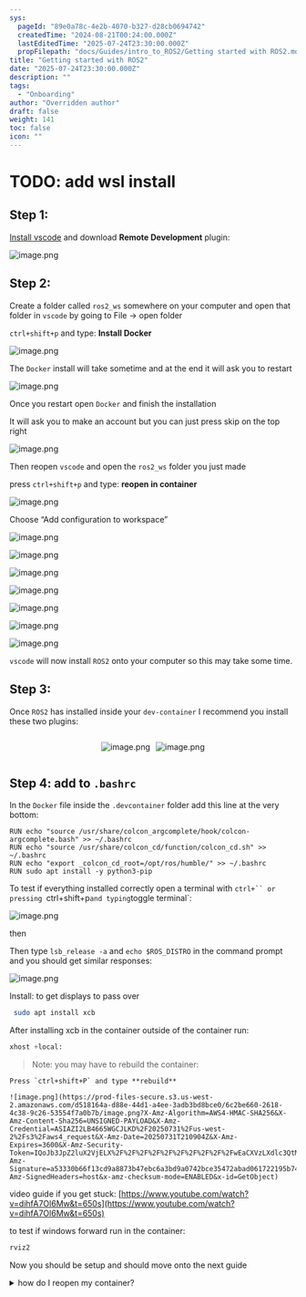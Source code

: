 ```yaml
---
sys:
  pageId: "89e0a78c-4e2b-4070-b327-d28cb0694742"
  createdTime: "2024-08-21T00:24:00.000Z"
  lastEditedTime: "2025-07-24T23:30:00.000Z"
  propFilepath: "docs/Guides/intro_to_ROS2/Getting started with ROS2.md"
title: "Getting started with ROS2"
date: "2025-07-24T23:30:00.000Z"
description: ""
tags:
  - "Onboarding"
author: "Overridden author"
draft: false
weight: 141
toc: false
icon: ""
---
```


# TODO: add wsl install

## Step 1:

[Install vscode](https://code.visualstudio.com/download) and download **Remote Development** plugin:

![image.png](https://prod-files-secure.s3.us-west-2.amazonaws.com/d518164a-d88e-44d1-a4ee-3adb3bd8bce0/efb52993-1881-4a40-b95e-6f020334f022/image.png?X-Amz-Algorithm=AWS4-HMAC-SHA256&X-Amz-Content-Sha256=UNSIGNED-PAYLOAD&X-Amz-Credential=ASIAZI2LB466SVG4IY2M%2F20250731%2Fus-west-2%2Fs3%2Faws4_request&X-Amz-Date=20250731T210901Z&X-Amz-Expires=3600&X-Amz-Security-Token=IQoJb3JpZ2luX2VjELX%2F%2F%2F%2F%2F%2F%2F%2F%2F%2FwEaCXVzLXdlc3QtMiJGMEQCIEUFn%2BBVHxYs4Tv6Q%2FY4MVxbEeWbDCPH3lzFx0%2Fj5tWQAiAEbs3qRaDy%2FuAinA6Kt%2BxUlyTaUgYpizX3DeK6ZGLl7CqIBAje%2F%2F%2F%2F%2F%2F%2F%2F%2F%2F8BEAAaDDYzNzQyMzE4MzgwNSIMCeVBKUxRJJFSzH16KtwD4kmoqC1Bk%2F2zRhGeD85i9i4Op6aOTyhzvSapK0hV3aEGoIsmoURN2czLZfr3Qb3o9pG7U%2BlO6W83K4RcQYMh0yUq3JxcijhZmH6I72hpp%2FOxdRmh3TdKyhCHcJXu5brdg5O53sBy9MyN6n0Tp%2Bhx%2FpE0Ql8XveCllajdhHxfg3oxZdFkIs2dlkwuf3aQuqH3dJwdPlt7t7Z2GqJ0%2FPmxsnoSszU3o9qomqnDqjD6xCQLkwGNNh%2B24H8rGZLGKO6aSDsbnY15mAsUIrqnncDQiaJS3eR1yxj82Dx40QewBqd8m5oac7P%2FoC78QhpCegMCZrUaoemquQbyAWGzs78f%2F2hj0IwVnm0JWd%2FOvR0Fe%2FC0qXdGRQia8uIS1uNmf8wbEyXUf1EfuzPyzvLz6MD8%2FMIIMt4xoirqEo%2F9YyClRCYOloOpWbrvB5MRNPyMnS10Zi1x8uXrS0hghN9haYhRSNxaI0aKWpCSSeOz0nIvqZiqI7RNS9YjA26m0Fm1RTClx9zV%2BHr8JEwHaW4ETr69LS9aWxaPJtaGj11esNNnkdmlnjv2niHFzu6vqfsyEsjN80l4rRz7PuKZMikfQLbN8Ljq%2FQdAj9A2d57%2FzBhSzBbA691%2Bj%2FXp%2FEMAHoIwoaavxAY6pgEN%2BbHLyCQroLoBtM7BCiaakcTYX%2BlEqIP9%2BmTN4mcYLjNEuUXkLKZ8tzJpGC2QVfi3v6Anilz1L8rfDVeTUHJ2veiODsB0T%2FrO3Vh4ZsbyMeq3%2B0T58cmqL7SnlqnQhIdzxlV5Bj9%2FMVSIAyy7jRec5rUYKT650W5MVeqfvQMHkCgYQ38Blbja9wTJ%2FfXobz%2FwmBLiyor34oUHJwUovZBtQ%2FzH6hZA&X-Amz-Signature=699302371305d20bfee63b3c37c36d3b90149ff4ffc6f51fb29e626d5b4a9c0b&X-Amz-SignedHeaders=host&x-amz-checksum-mode=ENABLED&x-id=GetObject)

## Step 2:

Create a folder called `ros2_ws` somewhere on your computer and open that folder in `vscode` by going to File → open folder 

`ctrl+shift+p` and type: **Install Docker**

![image.png](https://prod-files-secure.s3.us-west-2.amazonaws.com/d518164a-d88e-44d1-a4ee-3adb3bd8bce0/2269dc0e-1cd5-47ff-bceb-c04ad9b2eab0/image.png?X-Amz-Algorithm=AWS4-HMAC-SHA256&X-Amz-Content-Sha256=UNSIGNED-PAYLOAD&X-Amz-Credential=ASIAZI2LB466SVG4IY2M%2F20250731%2Fus-west-2%2Fs3%2Faws4_request&X-Amz-Date=20250731T210901Z&X-Amz-Expires=3600&X-Amz-Security-Token=IQoJb3JpZ2luX2VjELX%2F%2F%2F%2F%2F%2F%2F%2F%2F%2FwEaCXVzLXdlc3QtMiJGMEQCIEUFn%2BBVHxYs4Tv6Q%2FY4MVxbEeWbDCPH3lzFx0%2Fj5tWQAiAEbs3qRaDy%2FuAinA6Kt%2BxUlyTaUgYpizX3DeK6ZGLl7CqIBAje%2F%2F%2F%2F%2F%2F%2F%2F%2F%2F8BEAAaDDYzNzQyMzE4MzgwNSIMCeVBKUxRJJFSzH16KtwD4kmoqC1Bk%2F2zRhGeD85i9i4Op6aOTyhzvSapK0hV3aEGoIsmoURN2czLZfr3Qb3o9pG7U%2BlO6W83K4RcQYMh0yUq3JxcijhZmH6I72hpp%2FOxdRmh3TdKyhCHcJXu5brdg5O53sBy9MyN6n0Tp%2Bhx%2FpE0Ql8XveCllajdhHxfg3oxZdFkIs2dlkwuf3aQuqH3dJwdPlt7t7Z2GqJ0%2FPmxsnoSszU3o9qomqnDqjD6xCQLkwGNNh%2B24H8rGZLGKO6aSDsbnY15mAsUIrqnncDQiaJS3eR1yxj82Dx40QewBqd8m5oac7P%2FoC78QhpCegMCZrUaoemquQbyAWGzs78f%2F2hj0IwVnm0JWd%2FOvR0Fe%2FC0qXdGRQia8uIS1uNmf8wbEyXUf1EfuzPyzvLz6MD8%2FMIIMt4xoirqEo%2F9YyClRCYOloOpWbrvB5MRNPyMnS10Zi1x8uXrS0hghN9haYhRSNxaI0aKWpCSSeOz0nIvqZiqI7RNS9YjA26m0Fm1RTClx9zV%2BHr8JEwHaW4ETr69LS9aWxaPJtaGj11esNNnkdmlnjv2niHFzu6vqfsyEsjN80l4rRz7PuKZMikfQLbN8Ljq%2FQdAj9A2d57%2FzBhSzBbA691%2Bj%2FXp%2FEMAHoIwoaavxAY6pgEN%2BbHLyCQroLoBtM7BCiaakcTYX%2BlEqIP9%2BmTN4mcYLjNEuUXkLKZ8tzJpGC2QVfi3v6Anilz1L8rfDVeTUHJ2veiODsB0T%2FrO3Vh4ZsbyMeq3%2B0T58cmqL7SnlqnQhIdzxlV5Bj9%2FMVSIAyy7jRec5rUYKT650W5MVeqfvQMHkCgYQ38Blbja9wTJ%2FfXobz%2FwmBLiyor34oUHJwUovZBtQ%2FzH6hZA&X-Amz-Signature=5856be7d7fe7665eef357d23cef71c242e93dcf6f92689f734555787eb5d3727&X-Amz-SignedHeaders=host&x-amz-checksum-mode=ENABLED&x-id=GetObject)

The `Docker` install will take sometime and at the end it will ask you to restart

![image.png](https://prod-files-secure.s3.us-west-2.amazonaws.com/d518164a-d88e-44d1-a4ee-3adb3bd8bce0/ed233f78-be33-4b1f-b89c-9c346c0e961e/image.png?X-Amz-Algorithm=AWS4-HMAC-SHA256&X-Amz-Content-Sha256=UNSIGNED-PAYLOAD&X-Amz-Credential=ASIAZI2LB466SVG4IY2M%2F20250731%2Fus-west-2%2Fs3%2Faws4_request&X-Amz-Date=20250731T210901Z&X-Amz-Expires=3600&X-Amz-Security-Token=IQoJb3JpZ2luX2VjELX%2F%2F%2F%2F%2F%2F%2F%2F%2F%2FwEaCXVzLXdlc3QtMiJGMEQCIEUFn%2BBVHxYs4Tv6Q%2FY4MVxbEeWbDCPH3lzFx0%2Fj5tWQAiAEbs3qRaDy%2FuAinA6Kt%2BxUlyTaUgYpizX3DeK6ZGLl7CqIBAje%2F%2F%2F%2F%2F%2F%2F%2F%2F%2F8BEAAaDDYzNzQyMzE4MzgwNSIMCeVBKUxRJJFSzH16KtwD4kmoqC1Bk%2F2zRhGeD85i9i4Op6aOTyhzvSapK0hV3aEGoIsmoURN2czLZfr3Qb3o9pG7U%2BlO6W83K4RcQYMh0yUq3JxcijhZmH6I72hpp%2FOxdRmh3TdKyhCHcJXu5brdg5O53sBy9MyN6n0Tp%2Bhx%2FpE0Ql8XveCllajdhHxfg3oxZdFkIs2dlkwuf3aQuqH3dJwdPlt7t7Z2GqJ0%2FPmxsnoSszU3o9qomqnDqjD6xCQLkwGNNh%2B24H8rGZLGKO6aSDsbnY15mAsUIrqnncDQiaJS3eR1yxj82Dx40QewBqd8m5oac7P%2FoC78QhpCegMCZrUaoemquQbyAWGzs78f%2F2hj0IwVnm0JWd%2FOvR0Fe%2FC0qXdGRQia8uIS1uNmf8wbEyXUf1EfuzPyzvLz6MD8%2FMIIMt4xoirqEo%2F9YyClRCYOloOpWbrvB5MRNPyMnS10Zi1x8uXrS0hghN9haYhRSNxaI0aKWpCSSeOz0nIvqZiqI7RNS9YjA26m0Fm1RTClx9zV%2BHr8JEwHaW4ETr69LS9aWxaPJtaGj11esNNnkdmlnjv2niHFzu6vqfsyEsjN80l4rRz7PuKZMikfQLbN8Ljq%2FQdAj9A2d57%2FzBhSzBbA691%2Bj%2FXp%2FEMAHoIwoaavxAY6pgEN%2BbHLyCQroLoBtM7BCiaakcTYX%2BlEqIP9%2BmTN4mcYLjNEuUXkLKZ8tzJpGC2QVfi3v6Anilz1L8rfDVeTUHJ2veiODsB0T%2FrO3Vh4ZsbyMeq3%2B0T58cmqL7SnlqnQhIdzxlV5Bj9%2FMVSIAyy7jRec5rUYKT650W5MVeqfvQMHkCgYQ38Blbja9wTJ%2FfXobz%2FwmBLiyor34oUHJwUovZBtQ%2FzH6hZA&X-Amz-Signature=87f2cd8ee5606369eb8fd2c7fc0e9e082f90c5f7bc2fb255af530689f1b94934&X-Amz-SignedHeaders=host&x-amz-checksum-mode=ENABLED&x-id=GetObject)

Once you restart open `Docker` and finish the installation

It will ask you to make an account but you can just press skip on the top right

![image.png](https://prod-files-secure.s3.us-west-2.amazonaws.com/d518164a-d88e-44d1-a4ee-3adb3bd8bce0/21010ad9-1659-4fd9-9f59-9932a09b2a3d/image.png?X-Amz-Algorithm=AWS4-HMAC-SHA256&X-Amz-Content-Sha256=UNSIGNED-PAYLOAD&X-Amz-Credential=ASIAZI2LB466SVG4IY2M%2F20250731%2Fus-west-2%2Fs3%2Faws4_request&X-Amz-Date=20250731T210901Z&X-Amz-Expires=3600&X-Amz-Security-Token=IQoJb3JpZ2luX2VjELX%2F%2F%2F%2F%2F%2F%2F%2F%2F%2FwEaCXVzLXdlc3QtMiJGMEQCIEUFn%2BBVHxYs4Tv6Q%2FY4MVxbEeWbDCPH3lzFx0%2Fj5tWQAiAEbs3qRaDy%2FuAinA6Kt%2BxUlyTaUgYpizX3DeK6ZGLl7CqIBAje%2F%2F%2F%2F%2F%2F%2F%2F%2F%2F8BEAAaDDYzNzQyMzE4MzgwNSIMCeVBKUxRJJFSzH16KtwD4kmoqC1Bk%2F2zRhGeD85i9i4Op6aOTyhzvSapK0hV3aEGoIsmoURN2czLZfr3Qb3o9pG7U%2BlO6W83K4RcQYMh0yUq3JxcijhZmH6I72hpp%2FOxdRmh3TdKyhCHcJXu5brdg5O53sBy9MyN6n0Tp%2Bhx%2FpE0Ql8XveCllajdhHxfg3oxZdFkIs2dlkwuf3aQuqH3dJwdPlt7t7Z2GqJ0%2FPmxsnoSszU3o9qomqnDqjD6xCQLkwGNNh%2B24H8rGZLGKO6aSDsbnY15mAsUIrqnncDQiaJS3eR1yxj82Dx40QewBqd8m5oac7P%2FoC78QhpCegMCZrUaoemquQbyAWGzs78f%2F2hj0IwVnm0JWd%2FOvR0Fe%2FC0qXdGRQia8uIS1uNmf8wbEyXUf1EfuzPyzvLz6MD8%2FMIIMt4xoirqEo%2F9YyClRCYOloOpWbrvB5MRNPyMnS10Zi1x8uXrS0hghN9haYhRSNxaI0aKWpCSSeOz0nIvqZiqI7RNS9YjA26m0Fm1RTClx9zV%2BHr8JEwHaW4ETr69LS9aWxaPJtaGj11esNNnkdmlnjv2niHFzu6vqfsyEsjN80l4rRz7PuKZMikfQLbN8Ljq%2FQdAj9A2d57%2FzBhSzBbA691%2Bj%2FXp%2FEMAHoIwoaavxAY6pgEN%2BbHLyCQroLoBtM7BCiaakcTYX%2BlEqIP9%2BmTN4mcYLjNEuUXkLKZ8tzJpGC2QVfi3v6Anilz1L8rfDVeTUHJ2veiODsB0T%2FrO3Vh4ZsbyMeq3%2B0T58cmqL7SnlqnQhIdzxlV5Bj9%2FMVSIAyy7jRec5rUYKT650W5MVeqfvQMHkCgYQ38Blbja9wTJ%2FfXobz%2FwmBLiyor34oUHJwUovZBtQ%2FzH6hZA&X-Amz-Signature=7ccb281ba195c7b5ea538f2132b3d5504a663fb8b926fc0bb242f0852932ed7e&X-Amz-SignedHeaders=host&x-amz-checksum-mode=ENABLED&x-id=GetObject)

Then reopen `vscode` and open the `ros2_ws` folder you just made

press `ctrl+shift+p` and type: **reopen in container**

![image.png](https://prod-files-secure.s3.us-west-2.amazonaws.com/d518164a-d88e-44d1-a4ee-3adb3bd8bce0/4e93b8c2-41ad-488c-8095-c74205196118/image.png?X-Amz-Algorithm=AWS4-HMAC-SHA256&X-Amz-Content-Sha256=UNSIGNED-PAYLOAD&X-Amz-Credential=ASIAZI2LB466SVG4IY2M%2F20250731%2Fus-west-2%2Fs3%2Faws4_request&X-Amz-Date=20250731T210901Z&X-Amz-Expires=3600&X-Amz-Security-Token=IQoJb3JpZ2luX2VjELX%2F%2F%2F%2F%2F%2F%2F%2F%2F%2FwEaCXVzLXdlc3QtMiJGMEQCIEUFn%2BBVHxYs4Tv6Q%2FY4MVxbEeWbDCPH3lzFx0%2Fj5tWQAiAEbs3qRaDy%2FuAinA6Kt%2BxUlyTaUgYpizX3DeK6ZGLl7CqIBAje%2F%2F%2F%2F%2F%2F%2F%2F%2F%2F8BEAAaDDYzNzQyMzE4MzgwNSIMCeVBKUxRJJFSzH16KtwD4kmoqC1Bk%2F2zRhGeD85i9i4Op6aOTyhzvSapK0hV3aEGoIsmoURN2czLZfr3Qb3o9pG7U%2BlO6W83K4RcQYMh0yUq3JxcijhZmH6I72hpp%2FOxdRmh3TdKyhCHcJXu5brdg5O53sBy9MyN6n0Tp%2Bhx%2FpE0Ql8XveCllajdhHxfg3oxZdFkIs2dlkwuf3aQuqH3dJwdPlt7t7Z2GqJ0%2FPmxsnoSszU3o9qomqnDqjD6xCQLkwGNNh%2B24H8rGZLGKO6aSDsbnY15mAsUIrqnncDQiaJS3eR1yxj82Dx40QewBqd8m5oac7P%2FoC78QhpCegMCZrUaoemquQbyAWGzs78f%2F2hj0IwVnm0JWd%2FOvR0Fe%2FC0qXdGRQia8uIS1uNmf8wbEyXUf1EfuzPyzvLz6MD8%2FMIIMt4xoirqEo%2F9YyClRCYOloOpWbrvB5MRNPyMnS10Zi1x8uXrS0hghN9haYhRSNxaI0aKWpCSSeOz0nIvqZiqI7RNS9YjA26m0Fm1RTClx9zV%2BHr8JEwHaW4ETr69LS9aWxaPJtaGj11esNNnkdmlnjv2niHFzu6vqfsyEsjN80l4rRz7PuKZMikfQLbN8Ljq%2FQdAj9A2d57%2FzBhSzBbA691%2Bj%2FXp%2FEMAHoIwoaavxAY6pgEN%2BbHLyCQroLoBtM7BCiaakcTYX%2BlEqIP9%2BmTN4mcYLjNEuUXkLKZ8tzJpGC2QVfi3v6Anilz1L8rfDVeTUHJ2veiODsB0T%2FrO3Vh4ZsbyMeq3%2B0T58cmqL7SnlqnQhIdzxlV5Bj9%2FMVSIAyy7jRec5rUYKT650W5MVeqfvQMHkCgYQ38Blbja9wTJ%2FfXobz%2FwmBLiyor34oUHJwUovZBtQ%2FzH6hZA&X-Amz-Signature=456b2d1e6a87505be247f3799ddb89df6fe0cab2028b13c07feb9924a55bc9fb&X-Amz-SignedHeaders=host&x-amz-checksum-mode=ENABLED&x-id=GetObject)

Choose “Add configuration to workspace”

![image.png](https://prod-files-secure.s3.us-west-2.amazonaws.com/d518164a-d88e-44d1-a4ee-3adb3bd8bce0/9560b282-5060-4989-ba37-97e7b2c22476/image.png?X-Amz-Algorithm=AWS4-HMAC-SHA256&X-Amz-Content-Sha256=UNSIGNED-PAYLOAD&X-Amz-Credential=ASIAZI2LB466SVG4IY2M%2F20250731%2Fus-west-2%2Fs3%2Faws4_request&X-Amz-Date=20250731T210901Z&X-Amz-Expires=3600&X-Amz-Security-Token=IQoJb3JpZ2luX2VjELX%2F%2F%2F%2F%2F%2F%2F%2F%2F%2FwEaCXVzLXdlc3QtMiJGMEQCIEUFn%2BBVHxYs4Tv6Q%2FY4MVxbEeWbDCPH3lzFx0%2Fj5tWQAiAEbs3qRaDy%2FuAinA6Kt%2BxUlyTaUgYpizX3DeK6ZGLl7CqIBAje%2F%2F%2F%2F%2F%2F%2F%2F%2F%2F8BEAAaDDYzNzQyMzE4MzgwNSIMCeVBKUxRJJFSzH16KtwD4kmoqC1Bk%2F2zRhGeD85i9i4Op6aOTyhzvSapK0hV3aEGoIsmoURN2czLZfr3Qb3o9pG7U%2BlO6W83K4RcQYMh0yUq3JxcijhZmH6I72hpp%2FOxdRmh3TdKyhCHcJXu5brdg5O53sBy9MyN6n0Tp%2Bhx%2FpE0Ql8XveCllajdhHxfg3oxZdFkIs2dlkwuf3aQuqH3dJwdPlt7t7Z2GqJ0%2FPmxsnoSszU3o9qomqnDqjD6xCQLkwGNNh%2B24H8rGZLGKO6aSDsbnY15mAsUIrqnncDQiaJS3eR1yxj82Dx40QewBqd8m5oac7P%2FoC78QhpCegMCZrUaoemquQbyAWGzs78f%2F2hj0IwVnm0JWd%2FOvR0Fe%2FC0qXdGRQia8uIS1uNmf8wbEyXUf1EfuzPyzvLz6MD8%2FMIIMt4xoirqEo%2F9YyClRCYOloOpWbrvB5MRNPyMnS10Zi1x8uXrS0hghN9haYhRSNxaI0aKWpCSSeOz0nIvqZiqI7RNS9YjA26m0Fm1RTClx9zV%2BHr8JEwHaW4ETr69LS9aWxaPJtaGj11esNNnkdmlnjv2niHFzu6vqfsyEsjN80l4rRz7PuKZMikfQLbN8Ljq%2FQdAj9A2d57%2FzBhSzBbA691%2Bj%2FXp%2FEMAHoIwoaavxAY6pgEN%2BbHLyCQroLoBtM7BCiaakcTYX%2BlEqIP9%2BmTN4mcYLjNEuUXkLKZ8tzJpGC2QVfi3v6Anilz1L8rfDVeTUHJ2veiODsB0T%2FrO3Vh4ZsbyMeq3%2B0T58cmqL7SnlqnQhIdzxlV5Bj9%2FMVSIAyy7jRec5rUYKT650W5MVeqfvQMHkCgYQ38Blbja9wTJ%2FfXobz%2FwmBLiyor34oUHJwUovZBtQ%2FzH6hZA&X-Amz-Signature=e4112edfb92adbbe04b983943cff7f237d25aacbb85c94ff447519e4d8160234&X-Amz-SignedHeaders=host&x-amz-checksum-mode=ENABLED&x-id=GetObject)

![image.png](https://prod-files-secure.s3.us-west-2.amazonaws.com/d518164a-d88e-44d1-a4ee-3adb3bd8bce0/2ee63f81-886b-48e8-a553-dc6e5eac99e4/image.png?X-Amz-Algorithm=AWS4-HMAC-SHA256&X-Amz-Content-Sha256=UNSIGNED-PAYLOAD&X-Amz-Credential=ASIAZI2LB466SVG4IY2M%2F20250731%2Fus-west-2%2Fs3%2Faws4_request&X-Amz-Date=20250731T210901Z&X-Amz-Expires=3600&X-Amz-Security-Token=IQoJb3JpZ2luX2VjELX%2F%2F%2F%2F%2F%2F%2F%2F%2F%2FwEaCXVzLXdlc3QtMiJGMEQCIEUFn%2BBVHxYs4Tv6Q%2FY4MVxbEeWbDCPH3lzFx0%2Fj5tWQAiAEbs3qRaDy%2FuAinA6Kt%2BxUlyTaUgYpizX3DeK6ZGLl7CqIBAje%2F%2F%2F%2F%2F%2F%2F%2F%2F%2F8BEAAaDDYzNzQyMzE4MzgwNSIMCeVBKUxRJJFSzH16KtwD4kmoqC1Bk%2F2zRhGeD85i9i4Op6aOTyhzvSapK0hV3aEGoIsmoURN2czLZfr3Qb3o9pG7U%2BlO6W83K4RcQYMh0yUq3JxcijhZmH6I72hpp%2FOxdRmh3TdKyhCHcJXu5brdg5O53sBy9MyN6n0Tp%2Bhx%2FpE0Ql8XveCllajdhHxfg3oxZdFkIs2dlkwuf3aQuqH3dJwdPlt7t7Z2GqJ0%2FPmxsnoSszU3o9qomqnDqjD6xCQLkwGNNh%2B24H8rGZLGKO6aSDsbnY15mAsUIrqnncDQiaJS3eR1yxj82Dx40QewBqd8m5oac7P%2FoC78QhpCegMCZrUaoemquQbyAWGzs78f%2F2hj0IwVnm0JWd%2FOvR0Fe%2FC0qXdGRQia8uIS1uNmf8wbEyXUf1EfuzPyzvLz6MD8%2FMIIMt4xoirqEo%2F9YyClRCYOloOpWbrvB5MRNPyMnS10Zi1x8uXrS0hghN9haYhRSNxaI0aKWpCSSeOz0nIvqZiqI7RNS9YjA26m0Fm1RTClx9zV%2BHr8JEwHaW4ETr69LS9aWxaPJtaGj11esNNnkdmlnjv2niHFzu6vqfsyEsjN80l4rRz7PuKZMikfQLbN8Ljq%2FQdAj9A2d57%2FzBhSzBbA691%2Bj%2FXp%2FEMAHoIwoaavxAY6pgEN%2BbHLyCQroLoBtM7BCiaakcTYX%2BlEqIP9%2BmTN4mcYLjNEuUXkLKZ8tzJpGC2QVfi3v6Anilz1L8rfDVeTUHJ2veiODsB0T%2FrO3Vh4ZsbyMeq3%2B0T58cmqL7SnlqnQhIdzxlV5Bj9%2FMVSIAyy7jRec5rUYKT650W5MVeqfvQMHkCgYQ38Blbja9wTJ%2FfXobz%2FwmBLiyor34oUHJwUovZBtQ%2FzH6hZA&X-Amz-Signature=51efc9c894ac4816e408c6aaaf05d21cd051ea4a0d27d573eec282566f642b60&X-Amz-SignedHeaders=host&x-amz-checksum-mode=ENABLED&x-id=GetObject)

![image.png](https://prod-files-secure.s3.us-west-2.amazonaws.com/d518164a-d88e-44d1-a4ee-3adb3bd8bce0/e0fd626c-c8b6-4b2c-95d1-fa4c26514504/image.png?X-Amz-Algorithm=AWS4-HMAC-SHA256&X-Amz-Content-Sha256=UNSIGNED-PAYLOAD&X-Amz-Credential=ASIAZI2LB466SVG4IY2M%2F20250731%2Fus-west-2%2Fs3%2Faws4_request&X-Amz-Date=20250731T210901Z&X-Amz-Expires=3600&X-Amz-Security-Token=IQoJb3JpZ2luX2VjELX%2F%2F%2F%2F%2F%2F%2F%2F%2F%2FwEaCXVzLXdlc3QtMiJGMEQCIEUFn%2BBVHxYs4Tv6Q%2FY4MVxbEeWbDCPH3lzFx0%2Fj5tWQAiAEbs3qRaDy%2FuAinA6Kt%2BxUlyTaUgYpizX3DeK6ZGLl7CqIBAje%2F%2F%2F%2F%2F%2F%2F%2F%2F%2F8BEAAaDDYzNzQyMzE4MzgwNSIMCeVBKUxRJJFSzH16KtwD4kmoqC1Bk%2F2zRhGeD85i9i4Op6aOTyhzvSapK0hV3aEGoIsmoURN2czLZfr3Qb3o9pG7U%2BlO6W83K4RcQYMh0yUq3JxcijhZmH6I72hpp%2FOxdRmh3TdKyhCHcJXu5brdg5O53sBy9MyN6n0Tp%2Bhx%2FpE0Ql8XveCllajdhHxfg3oxZdFkIs2dlkwuf3aQuqH3dJwdPlt7t7Z2GqJ0%2FPmxsnoSszU3o9qomqnDqjD6xCQLkwGNNh%2B24H8rGZLGKO6aSDsbnY15mAsUIrqnncDQiaJS3eR1yxj82Dx40QewBqd8m5oac7P%2FoC78QhpCegMCZrUaoemquQbyAWGzs78f%2F2hj0IwVnm0JWd%2FOvR0Fe%2FC0qXdGRQia8uIS1uNmf8wbEyXUf1EfuzPyzvLz6MD8%2FMIIMt4xoirqEo%2F9YyClRCYOloOpWbrvB5MRNPyMnS10Zi1x8uXrS0hghN9haYhRSNxaI0aKWpCSSeOz0nIvqZiqI7RNS9YjA26m0Fm1RTClx9zV%2BHr8JEwHaW4ETr69LS9aWxaPJtaGj11esNNnkdmlnjv2niHFzu6vqfsyEsjN80l4rRz7PuKZMikfQLbN8Ljq%2FQdAj9A2d57%2FzBhSzBbA691%2Bj%2FXp%2FEMAHoIwoaavxAY6pgEN%2BbHLyCQroLoBtM7BCiaakcTYX%2BlEqIP9%2BmTN4mcYLjNEuUXkLKZ8tzJpGC2QVfi3v6Anilz1L8rfDVeTUHJ2veiODsB0T%2FrO3Vh4ZsbyMeq3%2B0T58cmqL7SnlqnQhIdzxlV5Bj9%2FMVSIAyy7jRec5rUYKT650W5MVeqfvQMHkCgYQ38Blbja9wTJ%2FfXobz%2FwmBLiyor34oUHJwUovZBtQ%2FzH6hZA&X-Amz-Signature=64904e405b69e8922ae0e8a530cbdf8773464af9e9ce961e646f4d29852375a4&X-Amz-SignedHeaders=host&x-amz-checksum-mode=ENABLED&x-id=GetObject)

![image.png](https://prod-files-secure.s3.us-west-2.amazonaws.com/d518164a-d88e-44d1-a4ee-3adb3bd8bce0/a2e13f50-d2ab-4719-a4c2-7ced634bfc9d/image.png?X-Amz-Algorithm=AWS4-HMAC-SHA256&X-Amz-Content-Sha256=UNSIGNED-PAYLOAD&X-Amz-Credential=ASIAZI2LB466SVG4IY2M%2F20250731%2Fus-west-2%2Fs3%2Faws4_request&X-Amz-Date=20250731T210901Z&X-Amz-Expires=3600&X-Amz-Security-Token=IQoJb3JpZ2luX2VjELX%2F%2F%2F%2F%2F%2F%2F%2F%2F%2FwEaCXVzLXdlc3QtMiJGMEQCIEUFn%2BBVHxYs4Tv6Q%2FY4MVxbEeWbDCPH3lzFx0%2Fj5tWQAiAEbs3qRaDy%2FuAinA6Kt%2BxUlyTaUgYpizX3DeK6ZGLl7CqIBAje%2F%2F%2F%2F%2F%2F%2F%2F%2F%2F8BEAAaDDYzNzQyMzE4MzgwNSIMCeVBKUxRJJFSzH16KtwD4kmoqC1Bk%2F2zRhGeD85i9i4Op6aOTyhzvSapK0hV3aEGoIsmoURN2czLZfr3Qb3o9pG7U%2BlO6W83K4RcQYMh0yUq3JxcijhZmH6I72hpp%2FOxdRmh3TdKyhCHcJXu5brdg5O53sBy9MyN6n0Tp%2Bhx%2FpE0Ql8XveCllajdhHxfg3oxZdFkIs2dlkwuf3aQuqH3dJwdPlt7t7Z2GqJ0%2FPmxsnoSszU3o9qomqnDqjD6xCQLkwGNNh%2B24H8rGZLGKO6aSDsbnY15mAsUIrqnncDQiaJS3eR1yxj82Dx40QewBqd8m5oac7P%2FoC78QhpCegMCZrUaoemquQbyAWGzs78f%2F2hj0IwVnm0JWd%2FOvR0Fe%2FC0qXdGRQia8uIS1uNmf8wbEyXUf1EfuzPyzvLz6MD8%2FMIIMt4xoirqEo%2F9YyClRCYOloOpWbrvB5MRNPyMnS10Zi1x8uXrS0hghN9haYhRSNxaI0aKWpCSSeOz0nIvqZiqI7RNS9YjA26m0Fm1RTClx9zV%2BHr8JEwHaW4ETr69LS9aWxaPJtaGj11esNNnkdmlnjv2niHFzu6vqfsyEsjN80l4rRz7PuKZMikfQLbN8Ljq%2FQdAj9A2d57%2FzBhSzBbA691%2Bj%2FXp%2FEMAHoIwoaavxAY6pgEN%2BbHLyCQroLoBtM7BCiaakcTYX%2BlEqIP9%2BmTN4mcYLjNEuUXkLKZ8tzJpGC2QVfi3v6Anilz1L8rfDVeTUHJ2veiODsB0T%2FrO3Vh4ZsbyMeq3%2B0T58cmqL7SnlqnQhIdzxlV5Bj9%2FMVSIAyy7jRec5rUYKT650W5MVeqfvQMHkCgYQ38Blbja9wTJ%2FfXobz%2FwmBLiyor34oUHJwUovZBtQ%2FzH6hZA&X-Amz-Signature=e40666b3bff350d01995b7ed4cc8ac823d6f505f02b767af638ab20ff2e7138e&X-Amz-SignedHeaders=host&x-amz-checksum-mode=ENABLED&x-id=GetObject)

![image.png](https://prod-files-secure.s3.us-west-2.amazonaws.com/d518164a-d88e-44d1-a4ee-3adb3bd8bce0/6cc478ad-aaba-4bf7-9fcc-403277ab896c/image.png?X-Amz-Algorithm=AWS4-HMAC-SHA256&X-Amz-Content-Sha256=UNSIGNED-PAYLOAD&X-Amz-Credential=ASIAZI2LB466SVG4IY2M%2F20250731%2Fus-west-2%2Fs3%2Faws4_request&X-Amz-Date=20250731T210901Z&X-Amz-Expires=3600&X-Amz-Security-Token=IQoJb3JpZ2luX2VjELX%2F%2F%2F%2F%2F%2F%2F%2F%2F%2FwEaCXVzLXdlc3QtMiJGMEQCIEUFn%2BBVHxYs4Tv6Q%2FY4MVxbEeWbDCPH3lzFx0%2Fj5tWQAiAEbs3qRaDy%2FuAinA6Kt%2BxUlyTaUgYpizX3DeK6ZGLl7CqIBAje%2F%2F%2F%2F%2F%2F%2F%2F%2F%2F8BEAAaDDYzNzQyMzE4MzgwNSIMCeVBKUxRJJFSzH16KtwD4kmoqC1Bk%2F2zRhGeD85i9i4Op6aOTyhzvSapK0hV3aEGoIsmoURN2czLZfr3Qb3o9pG7U%2BlO6W83K4RcQYMh0yUq3JxcijhZmH6I72hpp%2FOxdRmh3TdKyhCHcJXu5brdg5O53sBy9MyN6n0Tp%2Bhx%2FpE0Ql8XveCllajdhHxfg3oxZdFkIs2dlkwuf3aQuqH3dJwdPlt7t7Z2GqJ0%2FPmxsnoSszU3o9qomqnDqjD6xCQLkwGNNh%2B24H8rGZLGKO6aSDsbnY15mAsUIrqnncDQiaJS3eR1yxj82Dx40QewBqd8m5oac7P%2FoC78QhpCegMCZrUaoemquQbyAWGzs78f%2F2hj0IwVnm0JWd%2FOvR0Fe%2FC0qXdGRQia8uIS1uNmf8wbEyXUf1EfuzPyzvLz6MD8%2FMIIMt4xoirqEo%2F9YyClRCYOloOpWbrvB5MRNPyMnS10Zi1x8uXrS0hghN9haYhRSNxaI0aKWpCSSeOz0nIvqZiqI7RNS9YjA26m0Fm1RTClx9zV%2BHr8JEwHaW4ETr69LS9aWxaPJtaGj11esNNnkdmlnjv2niHFzu6vqfsyEsjN80l4rRz7PuKZMikfQLbN8Ljq%2FQdAj9A2d57%2FzBhSzBbA691%2Bj%2FXp%2FEMAHoIwoaavxAY6pgEN%2BbHLyCQroLoBtM7BCiaakcTYX%2BlEqIP9%2BmTN4mcYLjNEuUXkLKZ8tzJpGC2QVfi3v6Anilz1L8rfDVeTUHJ2veiODsB0T%2FrO3Vh4ZsbyMeq3%2B0T58cmqL7SnlqnQhIdzxlV5Bj9%2FMVSIAyy7jRec5rUYKT650W5MVeqfvQMHkCgYQ38Blbja9wTJ%2FfXobz%2FwmBLiyor34oUHJwUovZBtQ%2FzH6hZA&X-Amz-Signature=f3f8070417f094334ea1be4e2d6a8e041b15736771b3afe3b78743417e6334c0&X-Amz-SignedHeaders=host&x-amz-checksum-mode=ENABLED&x-id=GetObject)

![image.png](https://prod-files-secure.s3.us-west-2.amazonaws.com/d518164a-d88e-44d1-a4ee-3adb3bd8bce0/53255b28-f75e-430f-b9e3-c0ac8577e42b/image.png?X-Amz-Algorithm=AWS4-HMAC-SHA256&X-Amz-Content-Sha256=UNSIGNED-PAYLOAD&X-Amz-Credential=ASIAZI2LB466SVG4IY2M%2F20250731%2Fus-west-2%2Fs3%2Faws4_request&X-Amz-Date=20250731T210901Z&X-Amz-Expires=3600&X-Amz-Security-Token=IQoJb3JpZ2luX2VjELX%2F%2F%2F%2F%2F%2F%2F%2F%2F%2FwEaCXVzLXdlc3QtMiJGMEQCIEUFn%2BBVHxYs4Tv6Q%2FY4MVxbEeWbDCPH3lzFx0%2Fj5tWQAiAEbs3qRaDy%2FuAinA6Kt%2BxUlyTaUgYpizX3DeK6ZGLl7CqIBAje%2F%2F%2F%2F%2F%2F%2F%2F%2F%2F8BEAAaDDYzNzQyMzE4MzgwNSIMCeVBKUxRJJFSzH16KtwD4kmoqC1Bk%2F2zRhGeD85i9i4Op6aOTyhzvSapK0hV3aEGoIsmoURN2czLZfr3Qb3o9pG7U%2BlO6W83K4RcQYMh0yUq3JxcijhZmH6I72hpp%2FOxdRmh3TdKyhCHcJXu5brdg5O53sBy9MyN6n0Tp%2Bhx%2FpE0Ql8XveCllajdhHxfg3oxZdFkIs2dlkwuf3aQuqH3dJwdPlt7t7Z2GqJ0%2FPmxsnoSszU3o9qomqnDqjD6xCQLkwGNNh%2B24H8rGZLGKO6aSDsbnY15mAsUIrqnncDQiaJS3eR1yxj82Dx40QewBqd8m5oac7P%2FoC78QhpCegMCZrUaoemquQbyAWGzs78f%2F2hj0IwVnm0JWd%2FOvR0Fe%2FC0qXdGRQia8uIS1uNmf8wbEyXUf1EfuzPyzvLz6MD8%2FMIIMt4xoirqEo%2F9YyClRCYOloOpWbrvB5MRNPyMnS10Zi1x8uXrS0hghN9haYhRSNxaI0aKWpCSSeOz0nIvqZiqI7RNS9YjA26m0Fm1RTClx9zV%2BHr8JEwHaW4ETr69LS9aWxaPJtaGj11esNNnkdmlnjv2niHFzu6vqfsyEsjN80l4rRz7PuKZMikfQLbN8Ljq%2FQdAj9A2d57%2FzBhSzBbA691%2Bj%2FXp%2FEMAHoIwoaavxAY6pgEN%2BbHLyCQroLoBtM7BCiaakcTYX%2BlEqIP9%2BmTN4mcYLjNEuUXkLKZ8tzJpGC2QVfi3v6Anilz1L8rfDVeTUHJ2veiODsB0T%2FrO3Vh4ZsbyMeq3%2B0T58cmqL7SnlqnQhIdzxlV5Bj9%2FMVSIAyy7jRec5rUYKT650W5MVeqfvQMHkCgYQ38Blbja9wTJ%2FfXobz%2FwmBLiyor34oUHJwUovZBtQ%2FzH6hZA&X-Amz-Signature=57d1f0e8ca51fb75bac6b6b13b99ebb9915d60c0a347a13c8c2738fcc6e18ffd&X-Amz-SignedHeaders=host&x-amz-checksum-mode=ENABLED&x-id=GetObject)

![image.png](https://prod-files-secure.s3.us-west-2.amazonaws.com/d518164a-d88e-44d1-a4ee-3adb3bd8bce0/7c562767-5af9-4ffb-97d1-327bcdf4ee00/image.png?X-Amz-Algorithm=AWS4-HMAC-SHA256&X-Amz-Content-Sha256=UNSIGNED-PAYLOAD&X-Amz-Credential=ASIAZI2LB466SVG4IY2M%2F20250731%2Fus-west-2%2Fs3%2Faws4_request&X-Amz-Date=20250731T210901Z&X-Amz-Expires=3600&X-Amz-Security-Token=IQoJb3JpZ2luX2VjELX%2F%2F%2F%2F%2F%2F%2F%2F%2F%2FwEaCXVzLXdlc3QtMiJGMEQCIEUFn%2BBVHxYs4Tv6Q%2FY4MVxbEeWbDCPH3lzFx0%2Fj5tWQAiAEbs3qRaDy%2FuAinA6Kt%2BxUlyTaUgYpizX3DeK6ZGLl7CqIBAje%2F%2F%2F%2F%2F%2F%2F%2F%2F%2F8BEAAaDDYzNzQyMzE4MzgwNSIMCeVBKUxRJJFSzH16KtwD4kmoqC1Bk%2F2zRhGeD85i9i4Op6aOTyhzvSapK0hV3aEGoIsmoURN2czLZfr3Qb3o9pG7U%2BlO6W83K4RcQYMh0yUq3JxcijhZmH6I72hpp%2FOxdRmh3TdKyhCHcJXu5brdg5O53sBy9MyN6n0Tp%2Bhx%2FpE0Ql8XveCllajdhHxfg3oxZdFkIs2dlkwuf3aQuqH3dJwdPlt7t7Z2GqJ0%2FPmxsnoSszU3o9qomqnDqjD6xCQLkwGNNh%2B24H8rGZLGKO6aSDsbnY15mAsUIrqnncDQiaJS3eR1yxj82Dx40QewBqd8m5oac7P%2FoC78QhpCegMCZrUaoemquQbyAWGzs78f%2F2hj0IwVnm0JWd%2FOvR0Fe%2FC0qXdGRQia8uIS1uNmf8wbEyXUf1EfuzPyzvLz6MD8%2FMIIMt4xoirqEo%2F9YyClRCYOloOpWbrvB5MRNPyMnS10Zi1x8uXrS0hghN9haYhRSNxaI0aKWpCSSeOz0nIvqZiqI7RNS9YjA26m0Fm1RTClx9zV%2BHr8JEwHaW4ETr69LS9aWxaPJtaGj11esNNnkdmlnjv2niHFzu6vqfsyEsjN80l4rRz7PuKZMikfQLbN8Ljq%2FQdAj9A2d57%2FzBhSzBbA691%2Bj%2FXp%2FEMAHoIwoaavxAY6pgEN%2BbHLyCQroLoBtM7BCiaakcTYX%2BlEqIP9%2BmTN4mcYLjNEuUXkLKZ8tzJpGC2QVfi3v6Anilz1L8rfDVeTUHJ2veiODsB0T%2FrO3Vh4ZsbyMeq3%2B0T58cmqL7SnlqnQhIdzxlV5Bj9%2FMVSIAyy7jRec5rUYKT650W5MVeqfvQMHkCgYQ38Blbja9wTJ%2FfXobz%2FwmBLiyor34oUHJwUovZBtQ%2FzH6hZA&X-Amz-Signature=67859f0c21796b810fb305be8f4b4325c031d7fb6938dc7130468ccaef2a7002&X-Amz-SignedHeaders=host&x-amz-checksum-mode=ENABLED&x-id=GetObject)

`vscode` will now install `ROS2` onto your computer so this may take some time.

## Step 3:

Once `ROS2` has installed inside your `dev-container` I recommend you install these two plugins:

<div style="display: flex;flex-direction: row; column-gap:10px; max-width: 630px;justify-content: center;">
<div>

![image.png](https://prod-files-secure.s3.us-west-2.amazonaws.com/d518164a-d88e-44d1-a4ee-3adb3bd8bce0/3fc3d550-5a54-4ba1-ba6b-faa01cdb7369/image.png?X-Amz-Algorithm=AWS4-HMAC-SHA256&X-Amz-Content-Sha256=UNSIGNED-PAYLOAD&X-Amz-Credential=ASIAZI2LB466QU5S7L2X%2F20250731%2Fus-west-2%2Fs3%2Faws4_request&X-Amz-Date=20250731T210904Z&X-Amz-Expires=3600&X-Amz-Security-Token=IQoJb3JpZ2luX2VjELX%2F%2F%2F%2F%2F%2F%2F%2F%2F%2FwEaCXVzLXdlc3QtMiJHMEUCICoNyyITfCESuJj7hV3mD1lEencfWw1CqLGDO3%2FfVGhEAiEA35G2vEvxw0zVXOtoY16sNyV2uwjX22YNYI7r0UQAf6oqiAQI3v%2F%2F%2F%2F%2F%2F%2F%2F%2F%2FARAAGgw2Mzc0MjMxODM4MDUiDBLr6MOcSK4UolklwyrcA8T8CPHKoEqKf9aO%2BKfAyH8p5J0TIVlyZbsZviYmeinqIPLcGQz0rvd2xmDVmhHPnTQfMR2%2Fx2GRchhGNql5P8dEvUzjBw36kfDkAlr6ibQshkXuOoGWMYkwOjhE%2BtKD3nyVpe4aCNEaZk3vhMVzE7oAFKQtz0TaqXqbICUpQohUXSgnUWGjCYMDI6GWPWC%2FZHMfXuOCFy%2Fv86adbPTpIEqSKbyNi5JxeW7FgeHkt3P9NuVSo%2BB90arirKt2HGEd2wmd72Tlf6VbklUf6PabG%2Fc6DDI9P0GvZkSKGe%2FqQNsYsK28wOCxwPXQsvShOo9zQM3gWN5cHNz41Q7whE%2F0QVybSd3WK6QRmzFQTHRsPb61Yr7ksKRt5oeHgUUv%2FscMGa2j%2BLD0M7lTnhjHZQrvR7Afbkp7R2ZhojfunARb0WFNYprQ%2B7q9%2BGuf0mO3qLW7UZym3H%2BzAOeQ5G6rlyGMcBv4N7NaK8oNkfjbcA6aHqtNFM4PLts8GIy1%2BRxdmwdm4R%2BkTMB8pFbA76dIX3cTPCyW7NI49BEAONIa1M1%2FPN0bi%2BWAeLjT99FMYThFirVNPiV2tY3PtTBAaKfvaJw50bBZm%2FhIwUWTRGOMgn%2FeET1%2BseXtpY0VfW8P8aGwMKmmr8QGOqUBfder9Tkrxnv1e5k9%2FphGl3oDBWgEtqLSbEbb3n7XYMkt2OknGOuoZ6xGFrrphHIrOWpj2EJdNz66AQIBlKjPOgLuNej%2Flvuw5eLSMepeIZXnkoBRZHF8RSLqNe9ZOM3a%2B9%2BhHfQJfcKRuaHP2bEj6knIuLMqxNfVU5vVyto4YMAZCjJbViXNQyaH0BXASTcAEofZJspvKmes7ZF9b9wYuNKWHH6D&X-Amz-Signature=7779bcb88de90d3d43c16e29b57f43c1dc53630abc84be5fe8db1b9e8d2aa9f9&X-Amz-SignedHeaders=host&x-amz-checksum-mode=ENABLED&x-id=GetObject)

</div>
<div>

![image.png](https://prod-files-secure.s3.us-west-2.amazonaws.com/d518164a-d88e-44d1-a4ee-3adb3bd8bce0/d994cc66-13c2-4093-a5a3-f84cf4601a82/image.png?X-Amz-Algorithm=AWS4-HMAC-SHA256&X-Amz-Content-Sha256=UNSIGNED-PAYLOAD&X-Amz-Credential=ASIAZI2LB466TU4TH2FR%2F20250731%2Fus-west-2%2Fs3%2Faws4_request&X-Amz-Date=20250731T210904Z&X-Amz-Expires=3600&X-Amz-Security-Token=IQoJb3JpZ2luX2VjELX%2F%2F%2F%2F%2F%2F%2F%2F%2F%2FwEaCXVzLXdlc3QtMiJHMEUCIDVIcSQYXUzj12ahXL0vJxtXlFBJTK%2FrWG0gcr27fz9uAiEAl6SpF%2BYUaeDQxR2pW5ZBjtlV7EDuCO12NjG5L00jG94qiAQI3v%2F%2F%2F%2F%2F%2F%2F%2F%2F%2FARAAGgw2Mzc0MjMxODM4MDUiDAtUfsaC%2FSsxpWqSEyrcA7TJmCDIq1hpAkx%2FuiXRsNC8UJ5RURcrhFaQGyeQXxk%2Bh00h4xkzEFpxJ0Fl3tvJVL%2BK1yirpPpXyu8L%2BCoHSkvh3SCMAFJHu8hFPdf%2FCUdaxvE6NYqU4w6j7Q2t7TlJ7XnnQRVR7tJXrDTZcJ3aJZzgY8gpIfAL8kAN36JaTGIrqqO6g4xhgD7copH025m59hiH%2FfLNgd6g2mApNYLhZmfXoxEQsk7ujl0aooRSp3RmrDWhy7l%2BAw%2B6BW83uhCvzG8uP57Ih19ETusuSBMb2whYdvq0v0sXYJ3f2EzQzHXfgSP4%2F3X21k%2Fc5qv%2BOvk3oWEsSq0qtfdj0NJPB8UNXBpk9TSn2PPkDWkhSSQ3d3CDu8MA0TlWUXl09qpjez7dTiX%2BHeJAswG0At%2FRfHN%2FHhAQz%2BGBwQcGIcbJqAOu8ZdkLvEkS0CEKtHxBkhUtspSUptfCexANNqmgkL1tslc4aJq0rld633TFtsLWfxm8%2Bhc7Eq5%2B5kd5tgT9p5jHO8S%2F3RicY1O4LoZwmNUoXhysrXlG1szUHamtyJ5EyWfhgrxLOad%2FiXaMqJYc5zBePA5Ea02SEhlHG6og72bmt%2B8tq7mox5eySMX1oKllfRiAN%2BRmHLzKGMuHD52hcUDMJemr8QGOqUBSBNTFOoVZIbrvbk8CKz3z3sT07NzwoxI5a6ioZwpLYGgbx%2BIWUivDucjcuoEhg%2Fb6rXLr3G%2FhEH4x7Rsg2uixjbc%2BEvliDjWbnvkxhfoWEOw6Gq1FsknWstMKYP62v73OQorPrsvfuWZmf01TiAmUuhpFFRb07AALucDWq7LMjNOeRL1%2FFMFdsXrgTwTeowvplcEBJTfl7%2FJzwRb%2Ff3U55In6OF9&X-Amz-Signature=00d2e68ea0db67342490715d37fc6b2bfc12b8b6fe24c9536078ff622d80e1c8&X-Amz-SignedHeaders=host&x-amz-checksum-mode=ENABLED&x-id=GetObject)

</div>
</div>

## Step 4: add to `.bashrc`

In the `Docker` file inside the `.devcontainer` folder add this line at the very bottom: 

```docker
RUN echo "source /usr/share/colcon_argcomplete/hook/colcon-argcomplete.bash" >> ~/.bashrc
RUN echo "source /usr/share/colcon_cd/function/colcon_cd.sh" >> ~/.bashrc
RUN echo "export _colcon_cd_root=/opt/ros/humble/" >> ~/.bashrc
RUN sudo apt install -y python3-pip 
```

To test if everything installed correctly open a terminal with `ctrl+`` or pressing `ctrl+shift+p` and typing `toggle terminal`:

![image.png](https://prod-files-secure.s3.us-west-2.amazonaws.com/d518164a-d88e-44d1-a4ee-3adb3bd8bce0/6a4943d8-b04e-4c02-9a58-775f3384d1a5/image.png?X-Amz-Algorithm=AWS4-HMAC-SHA256&X-Amz-Content-Sha256=UNSIGNED-PAYLOAD&X-Amz-Credential=ASIAZI2LB466SVG4IY2M%2F20250731%2Fus-west-2%2Fs3%2Faws4_request&X-Amz-Date=20250731T210901Z&X-Amz-Expires=3600&X-Amz-Security-Token=IQoJb3JpZ2luX2VjELX%2F%2F%2F%2F%2F%2F%2F%2F%2F%2FwEaCXVzLXdlc3QtMiJGMEQCIEUFn%2BBVHxYs4Tv6Q%2FY4MVxbEeWbDCPH3lzFx0%2Fj5tWQAiAEbs3qRaDy%2FuAinA6Kt%2BxUlyTaUgYpizX3DeK6ZGLl7CqIBAje%2F%2F%2F%2F%2F%2F%2F%2F%2F%2F8BEAAaDDYzNzQyMzE4MzgwNSIMCeVBKUxRJJFSzH16KtwD4kmoqC1Bk%2F2zRhGeD85i9i4Op6aOTyhzvSapK0hV3aEGoIsmoURN2czLZfr3Qb3o9pG7U%2BlO6W83K4RcQYMh0yUq3JxcijhZmH6I72hpp%2FOxdRmh3TdKyhCHcJXu5brdg5O53sBy9MyN6n0Tp%2Bhx%2FpE0Ql8XveCllajdhHxfg3oxZdFkIs2dlkwuf3aQuqH3dJwdPlt7t7Z2GqJ0%2FPmxsnoSszU3o9qomqnDqjD6xCQLkwGNNh%2B24H8rGZLGKO6aSDsbnY15mAsUIrqnncDQiaJS3eR1yxj82Dx40QewBqd8m5oac7P%2FoC78QhpCegMCZrUaoemquQbyAWGzs78f%2F2hj0IwVnm0JWd%2FOvR0Fe%2FC0qXdGRQia8uIS1uNmf8wbEyXUf1EfuzPyzvLz6MD8%2FMIIMt4xoirqEo%2F9YyClRCYOloOpWbrvB5MRNPyMnS10Zi1x8uXrS0hghN9haYhRSNxaI0aKWpCSSeOz0nIvqZiqI7RNS9YjA26m0Fm1RTClx9zV%2BHr8JEwHaW4ETr69LS9aWxaPJtaGj11esNNnkdmlnjv2niHFzu6vqfsyEsjN80l4rRz7PuKZMikfQLbN8Ljq%2FQdAj9A2d57%2FzBhSzBbA691%2Bj%2FXp%2FEMAHoIwoaavxAY6pgEN%2BbHLyCQroLoBtM7BCiaakcTYX%2BlEqIP9%2BmTN4mcYLjNEuUXkLKZ8tzJpGC2QVfi3v6Anilz1L8rfDVeTUHJ2veiODsB0T%2FrO3Vh4ZsbyMeq3%2B0T58cmqL7SnlqnQhIdzxlV5Bj9%2FMVSIAyy7jRec5rUYKT650W5MVeqfvQMHkCgYQ38Blbja9wTJ%2FfXobz%2FwmBLiyor34oUHJwUovZBtQ%2FzH6hZA&X-Amz-Signature=b904ff3cbdbcefeea644ecb985c98ca6dec941ae5f8f3fd0c9ee7f72d80bd8fe&X-Amz-SignedHeaders=host&x-amz-checksum-mode=ENABLED&x-id=GetObject)

then 

Then type `lsb_release -a` and `echo $ROS_DISTRO` in the command prompt and you should get similar responses:

![image.png](https://prod-files-secure.s3.us-west-2.amazonaws.com/d518164a-d88e-44d1-a4ee-3adb3bd8bce0/3e635dec-a805-4e85-8b9e-d000e5b71a4e/image.png?X-Amz-Algorithm=AWS4-HMAC-SHA256&X-Amz-Content-Sha256=UNSIGNED-PAYLOAD&X-Amz-Credential=ASIAZI2LB466SVG4IY2M%2F20250731%2Fus-west-2%2Fs3%2Faws4_request&X-Amz-Date=20250731T210901Z&X-Amz-Expires=3600&X-Amz-Security-Token=IQoJb3JpZ2luX2VjELX%2F%2F%2F%2F%2F%2F%2F%2F%2F%2FwEaCXVzLXdlc3QtMiJGMEQCIEUFn%2BBVHxYs4Tv6Q%2FY4MVxbEeWbDCPH3lzFx0%2Fj5tWQAiAEbs3qRaDy%2FuAinA6Kt%2BxUlyTaUgYpizX3DeK6ZGLl7CqIBAje%2F%2F%2F%2F%2F%2F%2F%2F%2F%2F8BEAAaDDYzNzQyMzE4MzgwNSIMCeVBKUxRJJFSzH16KtwD4kmoqC1Bk%2F2zRhGeD85i9i4Op6aOTyhzvSapK0hV3aEGoIsmoURN2czLZfr3Qb3o9pG7U%2BlO6W83K4RcQYMh0yUq3JxcijhZmH6I72hpp%2FOxdRmh3TdKyhCHcJXu5brdg5O53sBy9MyN6n0Tp%2Bhx%2FpE0Ql8XveCllajdhHxfg3oxZdFkIs2dlkwuf3aQuqH3dJwdPlt7t7Z2GqJ0%2FPmxsnoSszU3o9qomqnDqjD6xCQLkwGNNh%2B24H8rGZLGKO6aSDsbnY15mAsUIrqnncDQiaJS3eR1yxj82Dx40QewBqd8m5oac7P%2FoC78QhpCegMCZrUaoemquQbyAWGzs78f%2F2hj0IwVnm0JWd%2FOvR0Fe%2FC0qXdGRQia8uIS1uNmf8wbEyXUf1EfuzPyzvLz6MD8%2FMIIMt4xoirqEo%2F9YyClRCYOloOpWbrvB5MRNPyMnS10Zi1x8uXrS0hghN9haYhRSNxaI0aKWpCSSeOz0nIvqZiqI7RNS9YjA26m0Fm1RTClx9zV%2BHr8JEwHaW4ETr69LS9aWxaPJtaGj11esNNnkdmlnjv2niHFzu6vqfsyEsjN80l4rRz7PuKZMikfQLbN8Ljq%2FQdAj9A2d57%2FzBhSzBbA691%2Bj%2FXp%2FEMAHoIwoaavxAY6pgEN%2BbHLyCQroLoBtM7BCiaakcTYX%2BlEqIP9%2BmTN4mcYLjNEuUXkLKZ8tzJpGC2QVfi3v6Anilz1L8rfDVeTUHJ2veiODsB0T%2FrO3Vh4ZsbyMeq3%2B0T58cmqL7SnlqnQhIdzxlV5Bj9%2FMVSIAyy7jRec5rUYKT650W5MVeqfvQMHkCgYQ38Blbja9wTJ%2FfXobz%2FwmBLiyor34oUHJwUovZBtQ%2FzH6hZA&X-Amz-Signature=93f296c25ea0fad59898476b8f8aff773d6cff4be959e7d307be23e3518b87c2&X-Amz-SignedHeaders=host&x-amz-checksum-mode=ENABLED&x-id=GetObject)

Install:  to get displays to pass over

```bash
 sudo apt install xcb
```

After installing xcb in the container outside of the container run:

```python
xhost +local:
```

> Note: you may have to rebuild the container:

	Press `ctrl+shift+P` and type **rebuild**

	![image.png](https://prod-files-secure.s3.us-west-2.amazonaws.com/d518164a-d88e-44d1-a4ee-3adb3bd8bce0/6c2be660-2618-4c38-9c26-53554f7a0b7b/image.png?X-Amz-Algorithm=AWS4-HMAC-SHA256&X-Amz-Content-Sha256=UNSIGNED-PAYLOAD&X-Amz-Credential=ASIAZI2LB4665WGCJLKD%2F20250731%2Fus-west-2%2Fs3%2Faws4_request&X-Amz-Date=20250731T210904Z&X-Amz-Expires=3600&X-Amz-Security-Token=IQoJb3JpZ2luX2VjELX%2F%2F%2F%2F%2F%2F%2F%2F%2F%2FwEaCXVzLXdlc3QtMiJHMEUCIQC0ZNa2KPf7%2BoiJG7zf4x5tjEcrc2MEIs2X%2Bz9RUEebjQIgWkKFGQ%2BhHGoopNUEJ%2FUgb6nCZNFsDhzn%2B5acPfdKtvUqiAQI3v%2F%2F%2F%2F%2F%2F%2F%2F%2F%2FARAAGgw2Mzc0MjMxODM4MDUiDIHrcQa8WvoXyW5nRircA53Phq9iSnkISU301LWi5ksN1FEXi3Uoiww0iRezZBdHT32u4DPtLzte1anPflJwf8DjTXYLh%2FQ9nwjUJaKBqaDKcnIvJ3AZEqSPOMILxO0Ox1gvKqXZd7RZWWBatl7fRgCd7iHpFDKQeM1qJqWjmS9jRIJjXmHitOXcq9hk%2FknHyLYVvJJ5lopXn5NkVEhzyiP0WpIck8WSyAZLK0E4Fbs78DFnUnxU5mQI5MT%2Fu%2BcghH3fJJuBn231z%2FLXfRTZzOupjgRcBW6lC9ox2WqTMI%2FUHYFZ4CKSHoUbw12Or3eFSqYd6a%2BhsKlHBTKy0QD9FGbln0oo4I1cPyO5O8xGr2%2F16Kx7ykgneBKyEhudl84YjIkjdVOVzIiiOryoR%2Bh7NnPIzO%2F81O5oEaCXXlGcx1iD98qiIstjGfXio2XiqSdtYD9ZfJku84i11zja%2BccoYkj2zurn0FmpnymmmZZQ42yeN%2BouLb5DrMfEQZOkUOoOgn507W4fcoQH8PYq%2FYRclZd1mb9F2O42F%2BPRzRM8UDfqUvu%2FexBoJod5xe3bsWIkIDBznlp%2BsPOBu8o1Xz4wK7irhl%2F8Bjmo0hHqWQgdFd553xiIVEi5GOl%2Bf1Gu5nQ%2FikQZpkmipnTKGj%2BcMM%2Bmr8QGOqUBREBWxQS%2FGOEQCBSjoAMoycBoF9BdKru8Tq45AYq217GJFPapwYjcr5Ds%2BDVZ4oonsck%2FzYWwRntBhI4pnYkfu5BRK6Aj3jIT2sIHJSp6nQ8D3uro4Dri8jVDWcUmuHbYm952aXqpv7IGpeJipaDdqbXGb9qRLpowbNUljv3O2lPXgmQFlzmpYX99qOlokJ8ROHxOo4ibfNrKtFxSG7klblynglfb&X-Amz-Signature=a53330b66f13cd9a8873b47ebc6a3bd9a0742bce35472abad061722195b748ae&X-Amz-SignedHeaders=host&x-amz-checksum-mode=ENABLED&x-id=GetObject)

video guide if you get stuck: [https://www.youtube.com/watch?v=dihfA7Ol6Mw&t=650s](https://www.youtube.com/watch?v=dihfA7Ol6Mw&t=650s)

to test if windows forward run in the container:

```bash
rviz2
```

Now you should be setup and should move onto the next guide 

<details>
      <summary>how do I reopen my container?</summary>
      TODO:
  </details>
